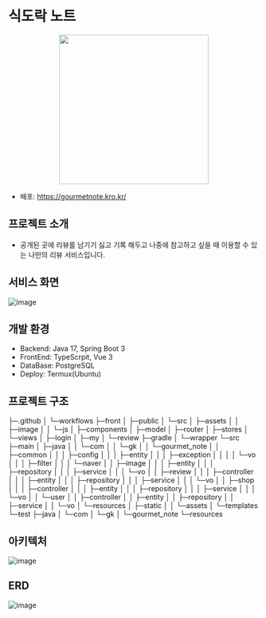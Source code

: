 # 식도락 노트
<p align="center">
  <img src="https://github.com/user-attachments/assets/612eab23-7ed9-48d2-86ec-5fdbcffab7fc"  width="300" height="300"/>
</p>

- 배포: https://gourmetnote.kro.kr/

## 프로젝트 소개
- 공개된 곳에 리뷰를 남기기 싫고 기록 해두고 나중에 참고하고 싶을 때 이용할 수 있는 나만의 리뷰 서비스입니다.

## 서비스 화면
![image](https://github.com/user-attachments/assets/e674c5b4-140e-4526-8eab-4d85d358a0ea)



## 개발 환경
- Backend: Java 17, Spring Boot 3
- FrontEnd: TypeScrpit, Vue 3
- DataBase: PostgreSQL
- Deploy: Termux(Ubuntu)

## 프로젝트 구조
├─.github
│  └─workflows
├─front
│  ├─public
│  └─src
│      ├─assets
│      │  ├─image
│      │  └─js
│      ├─components
│      ├─model
│      ├─router
│      ├─stores
│      └─views
│          ├─login
│          ├─my
│          └─review
├─gradle
│  └─wrapper
└─src
    ├─main
    │  ├─java
    │  │  └─com
    │  │      └─gk
    │  │          └─gourmet_note
    │  │              ├─common
    │  │              │  ├─config
    │  │              │  ├─entity
    │  │              │  ├─exception
    │  │              │  │  └─vo
    │  │              │  ├─filter
    │  │              │  └─naver
    │  │              ├─image
    │  │              │  ├─entity
    │  │              │  ├─repository
    │  │              │  ├─service
    │  │              │  └─vo
    │  │              ├─review
    │  │              │  ├─controller
    │  │              │  ├─entity
    │  │              │  ├─repository
    │  │              │  ├─service
    │  │              │  └─vo
    │  │              ├─shop
    │  │              │  ├─controller
    │  │              │  ├─entity
    │  │              │  ├─repository
    │  │              │  ├─service
    │  │              │  └─vo
    │  │              └─user
    │  │                  ├─controller
    │  │                  ├─entity
    │  │                  ├─repository
    │  │                  ├─service
    │  │                  └─vo
    │  └─resources
    │      ├─static
    │      │  └─assets
    │      └─templates
    └─test
        ├─java
        │  └─com
        │      └─gk
        │          └─gourmet_note
        └─resources

## 아키텍처
![image](https://github.com/user-attachments/assets/1eb3cfaf-2028-4f4c-8f0c-d22654e8ec34)

## ERD
![image](https://github.com/user-attachments/assets/dfae193a-24dd-4142-9119-7c29a9efe74f)
